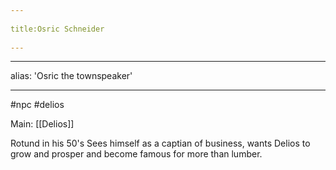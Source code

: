 --- 
title:Osric Schneider 
---
---
alias: 'Osric the townspeaker'

---
#npc #delios 

Main: [[Delios]]

Rotund in his 50's
Sees himself as a captian of business, wants Delios to grow and prosper and become famous for more than lumber.
